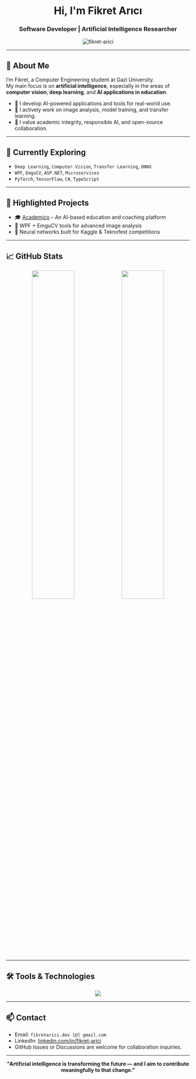 <h1 align="center">Hi, I'm Fikret Arıcı</h1>
<h3 align="center">Software Developer | Artificial Intelligence Researcher</h3>

<p align="center">
  <img src="https://komarev.com/ghpvc/?username=fikret-arici&label=Profile%20Views&color=blueviolet&style=flat-square" alt="fikret-arici" />
</p>

---

## 🔬 About Me

I’m Fikret, a Computer Engineering student at Gazi University.  
My main focus is on **artificial intelligence**, especially in the areas of **computer vision**, **deep learning**, and **AI applications in education**.

- 📌 I develop AI-powered applications and tools for real-world use.
- 🧠 I actively work on image analysis, model training, and transfer learning.
- 🤝 I value academic integrity, responsible AI, and open-source collaboration.

---

## 🌱 Currently Exploring

- `Deep Learning`, `Computer Vision`, `Transfer Learning`, `ONNX`
- `WPF`, `EmguCV`, `ASP.NET`, `Microservices`
- `PyTorch`, `TensorFlow`, `C#`, `TypeScript`

---

## 📂 Highlighted Projects

- 🎓 [Academico](https://github.com/Fikret-Arici/academico) – An AI-based education and coaching platform  
- 🧠 WPF + EmguCV tools for advanced image analysis  
- 🧪 Neural networks built for Kaggle & Teknofest competitions  

---

## 📈 GitHub Stats

<p align="center">
  <img width="48%" src="https://github-readme-stats.vercel.app/api?username=fikret-arici&show_icons=true&theme=default" />
  <img width="48%" src="https://github-readme-streak-stats.herokuapp.com/?user=fikret-arici&theme=default" />
</p>

---

## 🛠️ Tools & Technologies

<p align="center">
  <img src="https://skillicons.dev/icons?i=python,csharp,ts,react,pytorch,tensorflow,dotnet,mysql,git,github,vscode,figma,emgucv" />
</p>

---

## 📫 Contact

- Email: `fikretarici.dev [@] gmail.com`
- LinkedIn: [linkedin.com/in/fikret-arici](https://linkedin.com/in/fikret-arici)
- GitHub Issues or Discussions are welcome for collaboration inquiries.

---

<p align="center">
  <strong>"Artificial intelligence is transforming the future — and I aim to contribute meaningfully to that change."</strong><br/>
</p>
